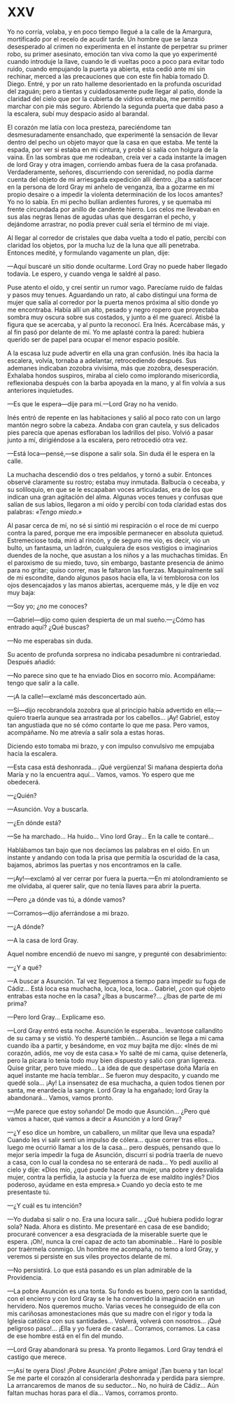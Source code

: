 # XXV

Yo no corría, volaba, y en poco tiempo llegué a la calle de la Amargura,
mortificado por el recelo de acudir tarde. Un hombre que se lanza desesperado
al crimen no experimenta en el instante de perpetrar su primer robo, su primer
asesinato, emoción tan viva como la que yo experimenté cuando introduje la
llave, cuando le di vueltas poco a poco para evitar todo ruido, cuando
empujando la puerta ya abierta, esta cedió ante mí sin rechinar, merced a las
precauciones que con este fin había tomado D. Diego. Entré, y por un rato
halleme desorientado en la profunda oscuridad del zaguán; pero a tientas
y cuidadosamente pude llegar al patio, donde la claridad del cielo que por la
cubierta de vidrios entraba, me permitió marchar con pie más seguro. Abriendo
la segunda puerta que daba paso a la escalera, subí muy despacio asido al
barandal.

El corazón me latía con loca presteza, pareciéndome tan desmesuradamente
ensanchado, que experimenté la sensación de llevar dentro del pecho un objeto
mayor que la casa en que estaba. Me tenté la espada, por ver si estaba en mi
cintura, y probé si salía con holgura de la vaina. En las sombras que me
rodeaban, creía ver a cada instante la imagen de lord Gray y otra imagen,
corriendo ambas fuera de la casa profanada. Verdaderamente, señores,
discurriendo con serenidad, no podía darme cuenta del objeto de mi arriesgada
expedición allí dentro. ¿Iba a satisfacer en la persona de lord Gray mi anhelo
de venganza, iba a gozarme en mi propio desaire o a impedir la violenta
determinación de los locos amantes? Yo no lo sabía. En mi pecho bullían
ardientes furores, y se quemaba mi frente circundada por anillo de candente
hierro. Los celos me llevaban en sus alas negras llenas de agudas uñas que
desgarran el pecho, y dejándome arrastrar, no podía prever cuál sería el
término de mi viaje.

Al llegar al corredor de cristales que daba vuelta a todo el patio, percibí con
claridad los objetos, por la mucha luz de la luna que allí penetraba. Entonces
medité, y formulando vagamente un plan, dije:

—Aquí buscaré un sitio donde ocultarme. Lord Gray no puede haber llegado
todavía. Le espero, y cuando venga le saldré al paso.

Puse atento el oído, y creí sentir un rumor vago. Parecíame ruido de faldas
y pasos muy tenues. Aguardando un rato, al cabo distinguí una forma de mujer
que salía al corredor por la puerta menos próxima al sitio donde yo me
encontraba. Había allí un alto, pesado y negro ropero que proyectaba sombra muy
oscura sobre sus costados, y junto a él me guarecí. Atisbé la figura que se
acercaba, y al punto la reconocí. Era Inés. Acercábase más, y al fin pasó por
delante de mí. Yo me aplasté contra la pared: hubiera querido ser de papel para
ocupar el menor espacio posible.

A la escasa luz pude advertir en ella una gran confusión. Inés iba hacia la
escalera, volvía, tornaba a adelantar, retrocediendo después. Sus ademanes
indicaban zozobra vivísima, más que zozobra, desesperación. Exhalaba hondos
suspiros, miraba al cielo como implorando misericordia, reflexionaba después
con la barba apoyada en la mano, y al fin volvía a sus anteriores inquietudes.

—Es que le espera—dije para mí.—Lord Gray no ha venido.

Inés entró de repente en las habitaciones y salió al poco rato con un largo
mantón negro sobre la cabeza. Andaba con gran cautela, y sus delicados pies
parecía que apenas esfloraban los ladrillos del piso. Volvió a pasar junto
a mí, dirigiéndose a la escalera, pero retrocedió otra vez.

—Está loca—pensé,—se dispone a salir sola. Sin duda él le espera en la calle.

La muchacha descendió dos o tres peldaños, y tornó a subir. Entonces observé
claramente su rostro; estaba muy inmutada. Balbucía o ceceaba, y su soliloquio,
en que se le escapaban voces articuladas, era de los que indican una gran
agitación del alma. Algunas voces tenues y confusas que salían de sus labios,
llegaron a mi oído y percibí con toda claridad estas dos palabras: *«Tengo
miedo.»* 

Al pasar cerca de mí, no sé si sintió mi respiración o el roce de mi cuerpo
contra la pared, porque me era imposible permanecer en absoluta quietud.
Estremeciose toda, miró al rincón, y de seguro me vio, es decir, vio un bulto,
un fantasma, un ladrón, cualquiera de esos vestigios o imaginarios duendes de
la noche, que asustan a los niños y a las muchachas tímidas. En el paroxismo de
su miedo, tuvo, sin embargo, bastante presencia de ánimo para no gritar; quiso
correr, mas le faltaron las fuerzas. Maquinalmente salí de mi escondite, dando
algunos pasos hacia ella, la vi temblorosa con los ojos desencajados y las
manos abiertas, acerqueme más, y le dije en voz muy baja:

—Soy yo; ¿no me conoces?

—Gabriel—dijo como quien despierta de un mal sueño.—¿Cómo has entrado aquí?
¿Qué buscas?

—No me esperabas sin duda.

Su acento de profunda sorpresa no indicaba pesadumbre ni contrariedad. Después
añadió:

—No parece sino que te ha enviado Dios en socorro mío. Acompáñame: tengo que
salir a la calle.

—¡A la calle!—exclamé más desconcertado aún.

—Sí—dijo recobrandola zozobra que al principio había advertido en ella;—quiero
traerla aunque sea arrastrada por los cabellos... ¡Ay! Gabriel, estoy tan
angustiada que no sé cómo contarte lo que me pasa. Pero vamos, acompáñame. No
me atrevía a salir sola a estas horas.

Diciendo esto tomaba mi brazo, y con impulso convulsivo me empujaba hacia la
escalera.

—Esta casa está deshonrada... ¡Qué vergüenza! Si mañana despierta doña María
y no la encuentra aquí... Vamos, vamos. Yo espero que me obedecerá.

—¿Quién?

—Asunción. Voy a buscarla.

—¿En dónde está?

—Se ha marchado... Ha huido... Vino lord Gray... En la calle te contaré...

Hablábamos tan bajo que nos decíamos las palabras en el oído. En un
instante y andando con toda la prisa que permitía la oscuridad de la casa,
bajamos, abrimos las puertas y nos encontramos en la calle.

—¡Ay!—exclamó al ver cerrar por fuera la puerta.—En mi atolondramiento se me
olvidaba, al querer salir, que no tenía llaves para abrir la puerta.

—Pero ¿a dónde vas tú, a dónde vamos?

—Corramos—dijo aferrándose a mi brazo.

—¿A dónde?

—A la casa de lord Gray.

Aquel nombre encendió de nuevo mi sangre, y pregunté con desabrimiento:

—¿Y a qué?

—A buscar a Asunción. Tal vez lleguemos a tiempo para impedir su fuga de
Cádiz... Está loca esa muchacha, loca, loca, loca... Gabriel, ¿con qué objeto
entrabas esta noche en la casa? ¿Ibas a buscarme?... ¿Ibas de parte de mi
prima?

—Pero lord Gray... Explícame eso.

—Lord Gray entró esta noche. Asunción le esperaba... levantose callandito de su
cama y se vistió. Yo desperté también... Asunción se llega a mi cama cuando iba
a partir, y besándome, en voz muy bajita me dijo: «Inés de mi corazón, adiós,
me voy de esta casa.» Yo salté de mi cama, quise detenerla, pero la pícara lo
tenía todo muy bien dispuesto y salió con gran ligereza. Quise gritar, pero
tuve miedo... La idea de que despertase doña María en aquel instante me hacía
temblar... Se fueron muy despacito, y cuando me quedé sola... ¡Ay! La
insensatez de esa muchacha, a quien todos tienen por santa, me enardecía la
sangre. Lord Gray la ha engañado; lord Gray la abandonará... Vamos, vamos
pronto.

—¡Me parece que estoy soñando! De modo que Asunción... ¿Pero qué vamos a hacer,
qué vamos a decir a Asunción y a lord Gray?

—¿Y eso dice un hombre, un caballero, un militar que lleva una espada? Cuando
les vi salir sentí un impulso de cólera... quise correr tras ellos... luego me
ocurrió llamar a los de la casa... pero después, pensando que lo mejor sería
impedir la fuga de Asunción, discurrí si podría traerla de nuevo a casa, con lo
cual la condesa no se enterará de nada... Yo pedí auxilio al cielo y dije:
«Dios mío, ¿qué puede hacer una mujer, una pobre y desvalida mujer, contra la
perfidia, la astucia y la fuerza de ese maldito inglés? Dios poderoso, ayúdame
en esta empresa.» Cuando yo decía esto te me presentaste tú.

—¿Y cuál es tu intención?

—Yo dudaba si salir o no. Era una locura salir... ¿Qué hubiera podido lograr
sola? Nada. Ahora es distinto. Me presentaré en casa de ese bandido; procuraré
convencer a esa desgraciada de la miserable suerte que le espera. ¡Oh!, nunca
la creí capaz de acto tan abominable... Haré lo posible por traérmela conmigo.
Un hombre me acompaña, no temo a lord Gray, y veremos si persiste en sus viles
proyectos delante de mí.

—No persistirá. Lo que está pasando es un plan admirable de la Providencia.

—La pobre Asunción es una tonta. Su fondo es bueno, pero con la santidad, con
el encierro y con lord Gray se le ha convertido la imaginación en un hervidero.
Nos queremos mucho. Varias veces he conseguido de ella con mis cariñosas
amonestaciones más que su madre con el rigor y toda la Iglesia católica con sus
santidades... Volverá, volverá con nosotros... ¡Qué peligroso paso!... ¡Ella
y yo fuera de casa!... Corramos, corramos. La casa de ese hombre está en el fin
del mundo.

—Lord Gray abandonará su presa. Ya pronto llegamos. Lord Gray tendrá el castigo
que merece.

—¡Así te oyera Dios! ¡Pobre Asunción! ¡Pobre amiga! ¡Tan buena y tan loca! Se
me parte el corazón al considerarla deshonrada y perdida para siempre. La
arrancaremos de manos de su seductor... No, no huirá de Cádiz... Aún faltan
muchas horas para el día... Vamos, corramos pronto.
